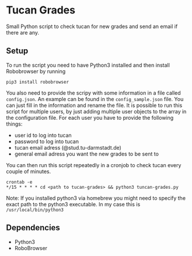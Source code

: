 # Tucan Grades
Small Python script to check tucan for new grades and send an email if there are any.

## Setup
To run the script you need to have Python3 installed and then install Robobrowser by running
```
pip3 install robobrowser
```

You also need to provide the scripy with some information in a file called ```config.json```. An
example can be found in the ```config_sample.json``` file. You can just fill in the information and rename the file. It is possible to run this script for multiple users, by just adding multiple user
objects to the array in the configuration file.
For each user you have to provide the following things:

- user id to log into tucan
- password to log into tucan
- tucan email adress (@stud.tu-darmstadt.de)
- general email adress you want the new grades to be sent to

You can then run this script repeatedly in a cronjob to check tucan every couple of minutes.
```
crontab -e
*/15 * * * * cd <path to tucan-grades> && python3 tuncan-grades.py
```
Note: If you installed python3 via homebrew you might need to specify the exact path to the python3
executable. In my case this is ```/usr/local/bin/python3```

## Dependencies
- Python3
- RoboBrowser
